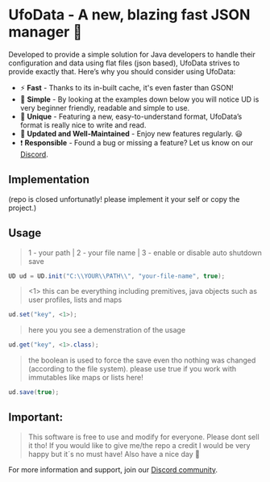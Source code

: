 # UfoData - A new, blazing fast JSON manager 🚀

Developed to provide a simple solution for Java developers to handle their configuration and data using flat files (json based), UfoData strives to provide exactly that. Here’s why you should consider using UfoData:

- ⚡ **Fast** - Thanks to its in-built cache, it's even faster than GSON!
- 🍎 **Simple** - By looking at the examples down below you will notice UD is very beginner friendly, readable and simple to use.
- 🌈 **Unique** - Featuring a new, easy-to-understand format, UfoData’s format is really nice to write and read.
- 🔄 **Updated and Well-Maintained** - Enjoy new features regularly. 😃
- ❗ **Responsible** - Found a bug or missing a feature? Let us know on our [Discord](https://discord.gg/gzxrub5ABQ).

## Implementation
(repo is closed unfortunatly! please implement it your self or copy the project.)

## Usage

> 1 - your path | 2 - your file name | 3 - enable or disable auto shutdown save

```java
UD ud = UD.init("C:\\YOUR\\PATH\\", "your-file-name", true);
```

> <1> this can be everything including premitives, java objects such as user profiles, lists and maps

```java
ud.set("key", <1>);
```

> here you you see a demenstration of the usage
  
```java
ud.get("key", <1>.class);
```
> the boolean is used to force the save even tho nothing was changed (according to the file system). please use true if you work with immutables like maps or lists here!
```java
ud.save(true);
```

## Important: 

> This software is free to use and modify for everyone. Please dont sell it tho! If you would like to give me/the repo a credit I would be very happy but it´s no must have!
Also have a nice day 👋


For more information and support, join our [Discord community](https://discord.gg/gzxrub5ABQ).

